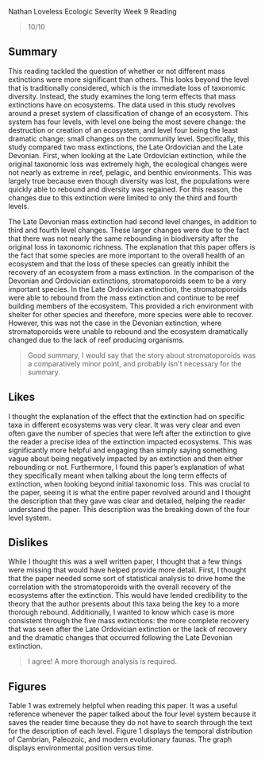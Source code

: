 Nathan Loveless
Ecologic Severity
Week 9 Reading

> 10/10

## Summary

This reading tackled the question of whether or not different mass extinctions were more significant than others. This looks beyond the level that is traditionally considered, which is the immediate loss of taxonomic diversity. Instead, the study examines the long term effects that mass extinctions have on ecosystems. The data used in this study revolves around a preset system of classification of change of an ecosystem. This system has four levels, with level one being the most severe change: the destruction or creation of an ecosystem, and level four being the least dramatic change: small changes on the community level. Specifically, this study compared two mass extinctions, the Late Ordovician and the Late Devonian. First, when looking at the Late Ordovician extinction, while the original taxonomic loss was extremely high, the ecological changes were not nearly as extreme in reef, pelagic, and benthic environments. This was largely true because even though diversity was lost, the populations were quickly able to rebound and diversity was regained. For this reason, the changes due to this extinction were limited to only the third and fourth levels. 

The Late Devonian mass extinction had second level changes, in addition to third and fourth level changes. These larger changes were due to the fact that there was not nearly the same rebounding in biodiversity after the original loss in taxonomic richness. The explanation that this paper offers is the fact that some species are more important to the overall health of an ecosystem and that the loss of these species can greatly inhibit the recovery of an ecosystem from a mass extinction. In the comparison of the Devonian and Ordovician extinctions, stromatoporoids seem to be a very important species. In the Late Ordovician extinction, the stromatoporoids were able to rebound from the mass extinction and continue to be reef building members of the ecosystem. This provided a rich environment with shelter for other species and therefore, more species were able to recover. However, this was not the case in the Devonian extinction, where stromatoporoids were unable to rebound and the ecosystem dramatically changed due to the lack of reef producing organisms. 

> Good summary, I would say that the story about stromatoporoids was a comparatively minor point, and probably isn't necessary for the summary.

## Likes

I thought the explanation of the effect that the extinction had on specific taxa in different ecosystems was very clear. It was very clear and even often gave the number of species that were left after the extinction to give the reader a precise idea of the extinction impacted ecosystems. This was significantly more helpful and engaging than simply saying something vague about being negatively impacted by an extinction and then either rebounding or not. Furthermore, I found this paper’s explanation of what they specifically meant when talking about the long term effects of extinction, when looking beyond initial taxonomic loss. This was crucial to the paper, seeing it is what the entire paper revolved around and I thought the description that they gave was clear and detailed, helping the reader understand the paper. This description was the breaking down of the four level system. 

## Dislikes

While I thought this was a well written paper, I thought that a few things were missing that would have helped provide more detail. First, I thought that the paper needed some sort of statistical analysis to drive home the correlation with the stromatoporoids with the overall recovery of the ecosystems after the extinction. This would have lended credibility to the theory that the author presents about this taxa being the key to a more thorough rebound. Additionally, I wanted to know which case is more consistent through the five mass extinctions: the more complete recovery that was seen after the Late Ordovician extinction or the lack of recovery and the dramatic changes that occurred following the Late Devonian extinction. 

> I agree! A more thorough analysis is required.

## Figures

Table  1 was extremely helpful when reading this paper. It was a useful reference whenever the paper talked about the four level system because it saves the reader time because they do not have to search through the text for the description of each level. Figure 1 displays the temporal distribution of Cambrian, Paleozoic, and modern evolutionary faunas. The graph displays environmental position versus time.
